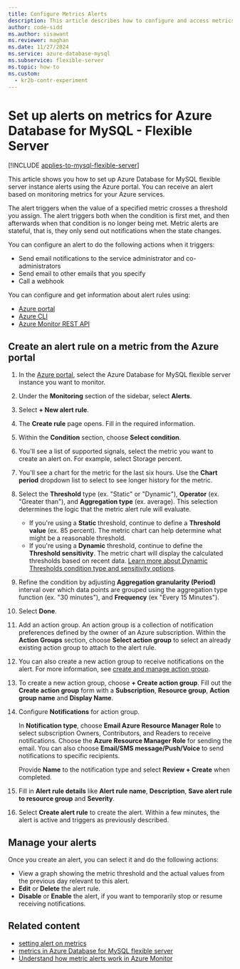 ```yaml
---
title: Configure Metrics Alerts
description: This article describes how to configure and access metrics alerts for Azure Database for MySQL - Flexible Server from the Azure portal.
author: code-sidd
ms.author: sisawant
ms.reviewer: maghan
ms.date: 11/27/2024
ms.service: azure-database-mysql
ms.subservice: flexible-server
ms.topic: how-to
ms.custom:
  - kr2b-contr-experiment
---
```


# Set up alerts on metrics for Azure Database for MySQL - Flexible Server

[!INCLUDE [applies-to-mysql-flexible-server](../includes/applies-to-mysql-flexible-server.md)]

This article shows you how to set up Azure Database for MySQL flexible server instance alerts using the Azure portal. You can receive an alert based on monitoring metrics for your Azure services.

The alert triggers when the value of a specified metric crosses a threshold you assign. The alert triggers both when the condition is first met, and then afterwards when that condition is no longer being met. Metric alerts are stateful, that is, they only send out notifications when the state changes.

You can configure an alert to do the following actions when it triggers:

- Send email notifications to the service administrator and co-administrators
- Send email to other emails that you specify
- Call a webhook

You can configure and get information about alert rules using:

- [Azure portal](/azure/azure-monitor/alerts/alerts-metric#create-with-azure-portal)
- [Azure CLI](/azure/azure-monitor/alerts/alerts-metric#with-azure-cli)
- [Azure Monitor REST API](/rest/api/monitor/metricalerts)

## Create an alert rule on a metric from the Azure portal

1. In the [Azure portal](https://portal.azure.com/), select the Azure Database for MySQL flexible server instance you want to monitor.
1. Under the **Monitoring** section of the sidebar, select **Alerts**.
1. Select **+ New alert rule**.
1. The **Create rule** page opens. Fill in the required information.
1. Within the **Condition** section, choose **Select condition**.
1. You'll see a list of supported signals, select the metric you want to create an alert on. For example, select Storage percent.
1. You'll see a chart for the metric for the last six hours. Use the **Chart period** dropdown list to select to see longer history for the metric.
1. Select the **Threshold** type (ex. "Static" or "Dynamic"), **Operator** (ex. "Greater than"), and **Aggregation type** (ex. average). This selection determines the logic that the metric alert rule will evaluate.
   * If you're using a **Static** threshold, continue to define a **Threshold value** (ex. 85 percent). The metric chart can help determine what might be a reasonable threshold.
   * If you're using a **Dynamic** threshold, continue to define the **Threshold sensitivity**. The metric chart will display the calculated thresholds based on recent data. [Learn more about Dynamic Thresholds condition type and sensitivity options](/azure/azure-monitor/alerts/alerts-dynamic-thresholds).
1. Refine the condition by adjusting **Aggregation granularity (Period)** interval over which data points are grouped using the aggregation type function (ex. "30 minutes"), and **Frequency** (ex "Every 15 Minutes").
1. Select **Done**.
1. Add an action group. An action group is a collection of notification preferences defined by the owner of an Azure subscription. Within the **Action Groups** section, choose **Select action group** to select an already existing action group to attach to the alert rule.
1. You can also create a new action group to receive notifications on the alert. For more information, see [create and manage action group](/azure/azure-monitor/alerts/action-groups).
1. To create a new action group, choose **+ Create action group**. Fill out the **Create action group** form with a **Subscription**, **Resource group**, **Action group name** and **Display Name**.
1. Configure **Notifications** for action group.

    In **Notification type**, choose **Email Azure Resource Manager Role** to select subscription Owners, Contributors, and Readers to receive notifications. Choose the **Azure Resource Manager Role** for sending the email.
    You can also choose **Email/SMS message/Push/Voice** to send notifications to specific recipients.

    Provide **Name** to the notification type and select **Review + Create** when completed.

1. Fill in **Alert rule details** like **Alert rule name**, **Description**, **Save alert rule to resource group** and **Severity**.

1. Select **Create alert rule** to create the alert.
    Within a few minutes, the alert is active and triggers as previously described.

## Manage your alerts

Once you create an alert, you can select it and do the following actions:

- View a graph showing the metric threshold and the actual values from the previous day relevant to this alert.
- **Edit** or **Delete** the alert rule.
- **Disable** or **Enable** the alert, if you want to temporarily stop or resume receiving notifications.

## Related content

- [setting alert on metrics](/azure/azure-monitor/alerts/alerts-metric)
- [metrics in Azure Database for MySQL flexible server](concepts-monitoring.md)
- [Understand how metric alerts work in Azure Monitor](/azure/azure-monitor/alerts/alerts-metric-overview)
